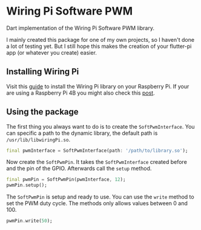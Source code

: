 # Wiring Pi Software PWM

Dart implementation of the Wiring Pi Software PWM library.

I mainly created this package for one of my own projects, so I haven't done a lot of testing yet. But I still hope this makes the creation of your flutter-pi app (or whatever you create) easier.

## Installing Wiring Pi

Visit this [guide](http://wiringpi.com/download-and-install/) to install the Wiring Pi library on your Raspberry Pi. If your are using a Raspberry Pi 4B you might also check this [post](http://wiringpi.com/wiringpi-updated-to-2-52-for-the-raspberry-pi-4b/).

## Using the package

The first thing you always want to do is to create the `SoftPwmInterface`. You can specific a path to the dynamic library, the default path is `/usr/lib/libwiringPi.so`.
```dart
final pwmInterface = SoftPwmInterface(path: '/path/to/library.so');
```

Now create the `SoftPwmPin`. It takes the `SoftPwmInterface` created before and the pin of the GPIO. Afterwards call the `setup` method.
```dart
final pwmPin = SoftPwmPin(pwmInterface, 12);
pwmPin.setup();
```

The `SoftPwmPin` is setup and ready to use. You can use the `write` method to set the PWM duty cycle. The methods only allows values between 0 and 100.
```dart
pwmPin.write(50);
```